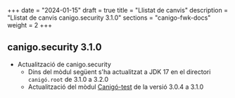 +++
date        = "2024-01-15"
draft        = true
title       = "Llistat de canvis"
description = "Llistat de canvis canigo.security 3.1.0"
sections    = "canigo-fwk-docs"
weight		= 2
+++
## canigo.security 3.1.0

- Actualització de canigo.security
  - Dins del mòdul següent s'ha actualitzat a JDK 17 en el directori `canigó.root` de 3.1.0 a 3.2.0
  - Actualització del mòdul [Canigó-test](
    /plataformes/canigo/documentacio-llibreries/canigo.test/3.1.0/) de la versió 3.0.4 a 3.1.0

